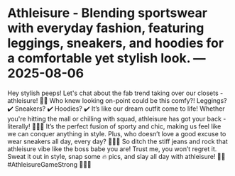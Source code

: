 # Athleisure - Blending sportswear with everyday fashion, featuring leggings, sneakers, and hoodies for a comfortable yet stylish look. — 2025-08-06

Hey stylish peeps! Let's chat about the fab trend taking over our closets - athleisure! 🙌🏻 Who knew looking on-point could be this comfy?! Leggings? ✔️ Sneakers? ✔️ Hoodies? ✔️ It’s like our dream outfit come to life! Whether you're hitting the mall or chilling with squad, athleisure has got your back - literally! 💁🏻‍♀️ It’s the perfect fusion of sporty and chic, making us feel like we can conquer anything in style. Plus, who doesn’t love a good excuse to wear sneakers all day, every day? 🙋🏻‍♀️ So ditch the stiff jeans and rock that athleisure vibe like the boss babe you are! Trust me, you won’t regret it. Sweat it out in style, snap some 🔥 pics, and slay all day with athleisure! 💃🏻 #AthleisureGameStrong 🖤👟✨